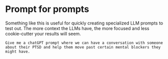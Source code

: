 # Prompt for prompts

Something like this is useful for quickly creating specialized LLM prompts to test out.
The more context the LLMs have, the more focused and less cookie-cutter your results will seem.

```
Give me a chatGPT prompt where we can have a conversation with someone about their PTSD and help them move past certain mental blockers they might have.
```
